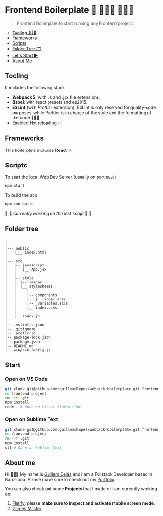 # Frontend Boilerplate 🎨 👩🏽‍🎨 👨🏾‍🎨

> Frontend Boilerplate to start running any Frontend project.

- [Tooling 🧑🏽‍💻](#tooling)
- [Frameworks](#frameworks)
- [Scripts](#scripts)
- [Folder Tree 🗂](#folder-tree)
- [Let's Start ▶️](#start)
- [About Me](#about-me)

## Tooling

It includes the following stack:

- **Webpack 5**: with .js and .jsx file extensions.
- **Babel**: with react presets and es2015.
- **ESLint** (with _Prettier_ extension): ESLint is only reserved for quality-code purposes, while Prettier is in charge of the style and the formatting of the code.👌🏽✨
- Enabled Hot reloading ✅

## Frameworks

This boilerplate includes **React** ⚛️

## Scripts

To start the local Web Dev Server (usually on port `8080`)

```bash
npm start
```

To build the app

```bash
npm run build
```

🚧 🚧 _Currently working on the test script_ 🚧 🚧

## Folder tree

```
.
|
|--- public
|   |___ index.html
|
|--- src
|   |-- javascript
|   |   |__ App.jsx
|   |
|   |-- style
|   |  |-- images
|   |  |__ stylesheets
|   |     |
|   |     |-- components
|   |     |   |__ index.scss
|   |     |-- _variables.scss
|   |     |__ index.scss
|   |
|   |__ index.js
|
|-- .eslintrc.json
|-- .gitignore
|-- .pretierrc
|-- package-lock.json
|-- package.json
|-- README.md
|__ webpack.config.js
```

## Start

### Open on VS Code

```bash
git clone git@github.com:guillemdlopez/webpack-boilerplate.git frontend-project
cd frontend-project
rm -rf .git
npm install
code . # Open on Visual Studio Code
```

### Open on Sublime Text

```bash
git clone git@github.com:guillemdlopez/webpack-boilerplate.git frontend-project
cd frontend-project
rm -rf .git
npm install
stt # Open on Sublime Text
```

## About me

Hi!🙋🏽‍♂️ My name is [Guillem Delás](http://linkedin.com/in/guillemdelas) and I am a Fullstack Developer based in Barcelona. Please make sure to check out my [Portfolio](https://guillemdlopez.github.io/portfolio).

You can also check out some **Projects** that I made or I am currently working on:

1. [Flatify](http://flatify.club): please **make sure to inspect and activate mobile screen mode**.
2. [Games Master](http://games-master.herokuapp.com)
